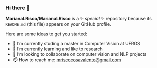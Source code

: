 ### Hi there 👋


**MarianaLRisco/MarianaLRisco** is a ✨ _special_ ✨ repository because its `README.md` (this file) appears on your GitHub profile.

Here are some ideas to get you started:

- 🔭 I’m currently studing a master in Computer Vision at UFRGS
- 🌱 I’m currently learning and like to research
- 👯 I’m looking to collaborate on computer vision and NLP projects
- 📫 How to reach me: mriscocosavalente@gmail.com

